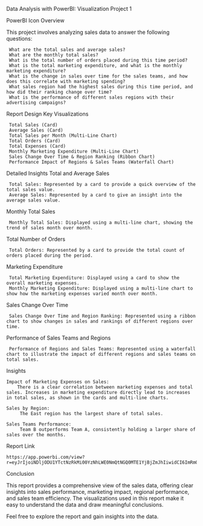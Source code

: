 Data Analysis with PowerBI: Visualization Project 1

PowerBI Icon
Overview

This project involves analyzing sales data to answer the following questions:

     What are the total sales and average sales?
     What are the monthly total sales?
     What is the total number of orders placed during this time period?
     What is the total marketing expenditure, and what is the monthly marketing expenditure?
     What is the change in sales over time for the sales teams, and how does this correlate with marketing spending?
     What sales region had the highest sales during this time period, and how did their ranking change over time?
     What is the performance of different sales regions with their advertising campaigns?

Report Design
Key Visualizations

     Total Sales (Card)
     Average Sales (Card)
     Total Sales per Month (Multi-Line Chart)
     Total Orders (Card)
     Total Expenses (Card)
     Monthly Marketing Expenditure (Multi-Line Chart)
     Sales Change Over Time & Region Ranking (Ribbon Chart)
     Performance Impact of Regions & Sales Teams (Waterfall Chart)

Detailed Insights
Total and Average Sales

     Total Sales: Represented by a card to provide a quick overview of the total sales value.
     Average Sales: Represented by a card to give an insight into the average sales value.

Monthly Total Sales

     Monthly Total Sales: Displayed using a multi-line chart, showing the trend of sales month over month.

Total Number of Orders

     Total Orders: Represented by a card to provide the total count of orders placed during the period.

Marketing Expenditure

     Total Marketing Expenditure: Displayed using a card to show the overall marketing expenses.
     Monthly Marketing Expenditure: Displayed using a multi-line chart to show how the marketing expenses varied month over month.

Sales Change Over Time

     Sales Change Over Time and Region Ranking: Represented using a ribbon chart to show changes in sales and rankings of different regions over time.

Performance of Sales Teams and Regions

     Performance of Regions and Sales Teams: Represented using a waterfall chart to illustrate the impact of different regions and sales teams on total sales.

Insights

    Impact of Marketing Expenses on Sales:
        There is a clear correlation between marketing expenses and total sales. Increases in marketing expenditure directly lead to increases in total sales, as shown in the cards and multi-line charts.

    Sales by Region:
         The East region has the largest share of total sales.

    Sales Teams Performance:
         Team B outperforms Team A, consistently holding a larger share of sales over the months.
Report Link

    https://app.powerbi.com/view?r=eyJrIjoiNDljODU1YTctNzRkMi00YzNhLWE0NmQtNGQ0MTE1YjBjZmJhIiwidCI6ImRmODY3OWNkLWE4MGUtNDVkOC05OWFjLWM4M2VkN2ZmOTVhMCJ9
    
Conclusion

This report provides a comprehensive view of the sales data, offering clear insights into sales performance, marketing impact, regional performance, and sales team efficiency. The visualizations used in this report make it easy to understand the data and draw meaningful conclusions.

Feel free to explore the report and gain insights into the data.
